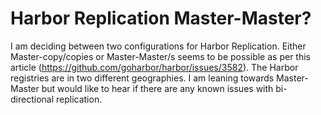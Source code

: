 
# Harbor Replication Master-Master?

I am deciding between two configurations for Harbor Replication. Either Master-copy/copies or Master-Master/s seems to be possible as per this article (https://github.com/goharbor/harbor/issues/3582). The Harbor registries are in two different geographies. I am leaning towards Master-Master but would like to hear if there are any known issues with bi-directional replication.

        